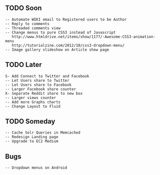 ## TODO Soon

    -- Automate WIKI email to Registered users to be Author
    -- Reply to comments
    -- Threaded comments view
    -- Change menus to pure CSS3 instead of Javascript
       http://www.htmldrive.net/items/show/1177/-Awesome-CSS3-animation-menu
       http://tutorialzine.com/2012/10/css3-dropdown-menu/
    -- Image gallery slideshow on Article show page

## TODO Later

    S- Add Connect to Twitter and Facebook
    -- Let Users share to Twitter
    -- Let Users share to Facebook
    -- Larger Facebook share counter
    X- Separate Reddit share to new box
    -- Larger views counter
    -- Add more Graphs charts
    -- Change Layout to Fluid

## TODO Someday

    -- Cache Solr Queries in Memcached
    -- Redesign Landing page
    -- Upgrade to EC2 Medium

## Bugs

    -- Dropdown menus on Android
